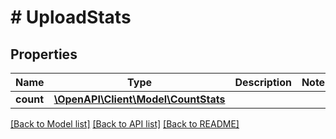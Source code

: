 # # UploadStats

## Properties

Name | Type | Description | Notes
------------ | ------------- | ------------- | -------------
**count** | [**\OpenAPI\Client\Model\CountStats**](CountStats.md) |  |

[[Back to Model list]](../../README.md#models) [[Back to API list]](../../README.md#endpoints) [[Back to README]](../../README.md)
